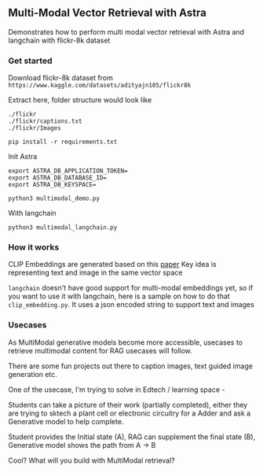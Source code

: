 ## Multi-Modal Vector Retrieval with Astra

Demonstrates how to perform multi modal vector retrieval with Astra and langchain with flickr-8k dataset

### Get started

Download flickr-8k dataset from 
`https://www.kaggle.com/datasets/adityajn105/flickr8k`

Extract here, folder structure would look like
```
./flickr
./flickr/captions.txt
./flickr/Images
```

```
pip install -r requirements.txt
```

Init Astra
```
export ASTRA_DB_APPLICATION_TOKEN=
export ASTRA_DB_DATABASE_ID=
export ASTRA_DB_KEYSPACE=
```

```
python3 multimodal_demo.py
```

With langchain 
```
python3 multimodal_langchain.py

```

### How it works

CLIP Embeddings are generated based on this [paper](https://ai.meta.com/research/publications/scaling-autoregressive-multi-modal-models-pretraining-and-instruction-tuning/)
Key idea is representing text and image in the same vector space

`langchain` doesn't have good support for multi-modal embeddings yet, so if you want to use it with langchain, here is a sample on how to do that `clip_embedding.py`.  It uses a json encoded string to support text and images

### Usecases

As MultiModal generative models become more accessible, usecases to retrieve multimodal content for RAG usecases will follow. 

There are some fun projects out there to caption images, text guided image generation etc.

One of the usecase, I'm trying to solve in Edtech / learning space - 

Students can take a picture of their work (partially completed), either they are trying to sktech a plant cell or electronic circuitry for a Adder and ask a Generative model to help complete.

Student provides the Initial state (A), 
RAG can supplement the final state (B), 
Generative model shows the path from A -> B

Cool? What will you build with MultiModal retrieval?